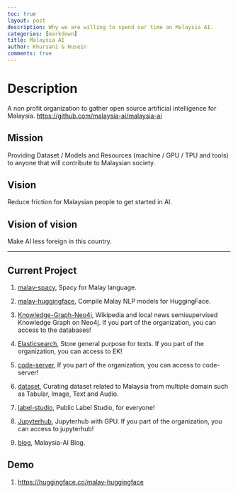```yaml
---
toc: true
layout: post
description: Why we are willing to spend our time on Malaysia AI.
categories: [markdown]
title: Malaysia AI
author: Khursani & Husein
comments: true
---
```

# Description

A non profit organization to gather open source artificial intelligence for Malaysia. https://github.com/malaysia-ai/malaysia-ai

## Mission

Providing Dataset / Models and Resources (machine / GPU / TPU and tools) to anyone that will contribute to Malaysian society.

## Vision

Reduce friction for Malaysian people to get started in AI.

## Vision of vision

Make AI less foreign in this country.

---

## Current Project

1. [malay-spacy](https://github.com/malaysia-ai/malay-spacy), Spacy for Malay language.

2. [malay-huggingface](https://github.com/malaysia-ai/malay-huggingface), Compile Malay NLP models for HuggingFace.

3. [Knowledge-Graph-Neo4j](https://github.com/malaysia-ai/Knowledge-Graph-Neo4j),
Wikipedia and local news semisupervised Knowledge Graph on Neo4j. If you part of the organization, you can access to the databases!

4. [Elasticsearch](https://github.com/malaysia-ai/Elasticsearch),
Store general purpose for texts. If you part of the organization, you can access to EK!

5. [code-server](https://github.com/malaysia-ai/code-server), If you part of the organization, you can access to code-server!

6. [dataset](https://github.com/malaysia-ai/dataset), Curating dataset related to Malaysia from multiple domain such as Tabular, Image, Text and Audio.

7. [label-studio](https://github.com/malaysia-ai/label-studio), Public Label Studio, for everyone!

8. [Jupyterhub](https://github.com/malaysia-ai/Jupyterhub), Jupyterhub with GPU. If you part of the organization, you can access to jupyterhub!

9. [blog](https://github.com/malaysia-ai/blog), Malaysia-AI Blog.

## Demo

1. https://huggingface.co/malay-huggingface
